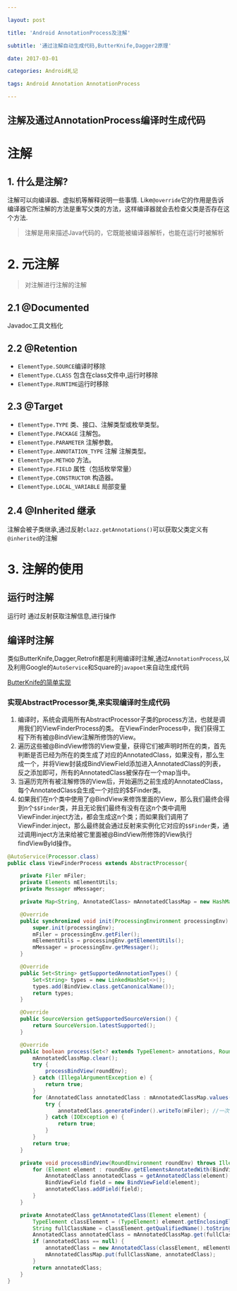 ```yaml
---

layout: post

title: 'Android AnnotationProcess及注解'

subtitle: '通过注解自动生成代码,ButterKnife,Dagger2原理' 

date: 2017-03-01

categories: Android札记

tags: Android Annotation AnnotationProcess

---
```

注解及通过AnnotationProcess编译时生成代码
---

# 注解
## 1. 什么是注解?
注解可以向编译器、虚拟机等解释说明一些事情.
Like`@override`它的作用是告诉编译器它所注解的方法是重写父类的方法，这样编译器就会去检查父类是否存在这个方法.
> 注解是用来描述Java代码的，它既能被编译器解析，也能在运行时被解析

# 2. 元注解
> 对注解进行注解的注解

## 2.1 @Documented
Javadoc工具文档化
## 2.2 @Retention
* `ElementType.SOURCE`编译时移除
* `ElementType.CLASS` 包含在class文件中,运行时移除
* `ElementType.RUNTIME`运行时移除

## 2.3 @Target
 * `ElementType.TYPE`  类、接口、注解类型或枚举类型。
 * `ElementType.PACKAGE`  注解包。
 * `ElementType.PARAMETER`  注解参数。
 * `ElementType.ANNOTATION_TYPE`  注解 注解类型。
 * `ElementType.METHOD`  方法。
 * `ElementType.FIELD`  属性（包括枚举常量）
 * `ElementType.CONSTRUCTOR`  构造器。
 * `ElementType.LOCAL_VARIABLE`  局部变量

## 2.4 @Inherited 继承
 注解会被子类继承,通过反射`clazz.getAnnotations()`可以获取父类定义有`@inherited`的注解

# 3. 注解的使用 
## 运行时注解
运行时 通过反射获取注解信息,进行操作
## 编译时注解
类似ButterKnife,Dagger,Retrofit都是利用编译时注解,通过`AnnotationProcess`,以及利用Google的`AutoService`和Square的`javapoet`来自动生成代码

[ButterKnife的简单实现](https://www.jianshu.com/p/2585d2a7cd97)

### 实现AbstractProcessor类,来实现编译时生成代码

1. 编译时，系统会调用所有AbstractProcessor子类的process方法，也就是调用我们的ViewFinderProcess的类。
在ViewFinderProcess中，我们获得工程下所有被@BindView注解所修饰的View。
1. 遍历这些被@BindView修饰的View变量，获得它们被声明时所在的类，首先判断是否已经为所在的类生成了对应的AnnotatedClass，如果没有，那么生成一个，并将View封装成BindViewField添加进入AnnotatedClass的列表，反之添加即可，所有的AnnotatedClass被保存在一个map当中。
2. 当遍历完所有被注解修饰的View后，开始遍历之前生成的AnnotatedClass，每个AnnotatedClass会生成一个对应的$$Finder类。
3. 如果我们在n个类中使用了@BindView来修饰里面的View，那么我们最终会得到n个`$$Finder`类，并且无论我们最终有没有在这n个类中调用ViewFinder.inject方法，都会生成这n个类；而如果我们调用了ViewFinder.inject，那么最终就会通过反射来实例化它对应的`$$Finder`类，通过调用inject方法来给被它里面被@BindView所修饰的View执行findViewById操作。

```java
@AutoService(Processor.class)
public class ViewFinderProcess extends AbstractProcessor{

    private Filer mFiler;
    private Elements mElementUtils;
    private Messager mMessager;

    private Map<String, AnnotatedClass> mAnnotatedClassMap = new HashMap<>();

    @Override
    public synchronized void init(ProcessingEnvironment processingEnv) {
        super.init(processingEnv);
        mFiler = processingEnv.getFiler();
        mElementUtils = processingEnv.getElementUtils();
        mMessager = processingEnv.getMessager();
    }

    @Override
    public Set<String> getSupportedAnnotationTypes() {
        Set<String> types = new LinkedHashSet<>();
        types.add(BindView.class.getCanonicalName());
        return types;
    }

    @Override
    public SourceVersion getSupportedSourceVersion() {
        return SourceVersion.latestSupported();
    }

    @Override
    public boolean process(Set<? extends TypeElement> annotations, RoundEnvironment roundEnv) {
        mAnnotatedClassMap.clear();
        try {
            processBindView(roundEnv);
        } catch (IllegalArgumentException e) {
            return true;
        }
        for (AnnotatedClass annotatedClass : mAnnotatedClassMap.values()) { //遍历所有要生成$$Finder的类.
            try {
                annotatedClass.generateFinder().writeTo(mFiler); //一次性生成.
            } catch (IOException e) {
                return true;
            }
        }
        return true;
    }

    private void processBindView(RoundEnvironment roundEnv) throws IllegalArgumentException {
        for (Element element : roundEnv.getElementsAnnotatedWith(BindView.class)) {
            AnnotatedClass annotatedClass = getAnnotatedClass(element);
            BindViewField field = new BindViewField(element);
            annotatedClass.addField(field);
        }
    }

    private AnnotatedClass getAnnotatedClass(Element element) {
        TypeElement classElement = (TypeElement) element.getEnclosingElement();
        String fullClassName = classElement.getQualifiedName().toString();
        AnnotatedClass annotatedClass = mAnnotatedClassMap.get(fullClassName);
        if (annotatedClass == null) {
            annotatedClass = new AnnotatedClass(classElement, mElementUtils);
            mAnnotatedClassMap.put(fullClassName, annotatedClass);
        }
        return annotatedClass;
    }
}
```


  




